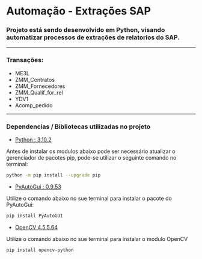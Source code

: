 # Automação - Extrações SAP

### Projeto está sendo desenvolvido em Python, visando automatizar processos de extrações de relatorios do SAP.

---
### Transações:
* ME3L
* ZMM_Contratos
* ZMM_Fornecedores
* ZMM_Qualif_for_rel
* YDV1
* Acomp_pedido

---
### Dependencias / Bibliotecas utilizadas no projeto

* [Python : 3.10.2](https://www.python.org)

Antes de instalar os modulos abaixo pode ser necessário atualizar o gerenciador de pacotes pip, pode-se utilizar o seguinte comando no terminal:

```bash
python -m pip install --upgrade pip
```

* [PyAutoGui : 0.9.53](https://pypi.org/project/PyAutoGUI/)

Utilize o comando abaixo no sue terminal para instalar o pacote do PyAutoGui:

```bash
pip install PyAutoGUI
```

* [OpenCV 4.5.5.64](https://pypi.org/project/opencv-python/)
 
Utilize o comando abaixo no sue terminal para instalar o modulo OpenCV

```bash
pip install opencv-python
```